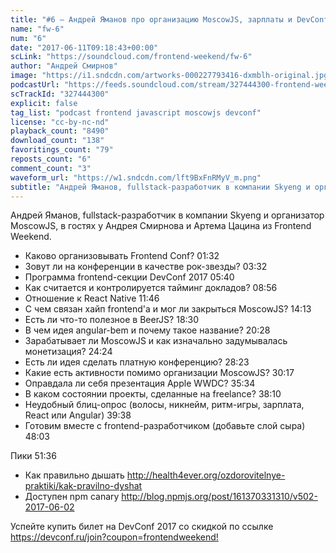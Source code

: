 ```yaml
---
title: "#6 – Андрей Яманов про организацию MoscowJS, зарплаты и DevConf"
name: "fw-6"
num: "6"
date: "2017-06-11T09:18:43+00:00"
scLink: "https://soundcloud.com/frontend-weekend/fw-6"
author: "Андрей Смирнов"
image: "https://i1.sndcdn.com/artworks-000227793416-dxmblh-original.jpg"
podcastUrl: "https://feeds.soundcloud.com/stream/327444300-frontend-weekend-fw-6.m4a"
scTrackId: "327444300"
explicit: false
tag_list: "podcast frontend javascript moscowjs devconf"
license: "cc-by-nc-nd"
playback_count: "8490"
download_count: "138"
favoritings_count: "79"
reposts_count: "6"
comment_count: "3"
waveform_url: "https://w1.sndcdn.com/lft9BxFnRMyV_m.png"
subtitle: "Андрей Яманов, fullstack-разработчик в компании Skyeng и организатор MoscowJS, в гостях у Андрея Смирнова и Артема Цацина из Frontend Weekend."
---
```


Андрей Яманов, fullstack-разработчик в компании Skyeng и организатор MoscowJS, в гостях у Андрея Смирнова и Артема Цацина из Frontend Weekend.

- Каково организовывать Frontend Conf? <timecode sec="92">01:32</timecode>
- Зовут ли на конференции в качестве рок-звезды? <timecode sec="212">03:32</timecode>
- Программа frontend-секции DevConf 2017 <timecode sec="340">05:40</timecode>
- Как считается и контролируется тайминг докладов? <timecode sec="536">08:56</timecode>
- Отношение к React Native <timecode sec="706">11:46</timecode>
- С чем связан хайп frontend'а и мог ли закрыться MoscowJS? <timecode sec="853">14:13</timecode>
- Есть ли что-то полезное в BeerJS? <timecode sec="1110">18:30</timecode>
- В чем идея angular-bem и почему такое название? <timecode sec="1228">20:28</timecode>
- Зарабатывает ли MoscowJS и как изначально задумывалась монетизация? <timecode sec="1464">24:24</timecode>
- Есть ли идея сделать платную конференцию? <timecode sec="1703">28:23</timecode>
- Какие есть активности помимо организации MoscowJS? <timecode sec="1817">30:17</timecode>
- Оправдала ли себя презентация Apple WWDC? <timecode sec="2134">35:34</timecode>
- В каком состоянии проекты, сделанные на freelance? <timecode sec="2290">38:10</timecode>
- Неудобный блиц-опрос (волосы, никнейм, ритм-игры, зарплата, React или Angular) <timecode sec="2378">39:38</timecode>
- Готовим вместе с frontend-разработчиком (добавьте слой сыра) <timecode sec="2883">48:03</timecode>

Пики <timecode sec="3096">51:36</timecode>

- Как правильно дышать <http://health4ever.org/ozdorovitelnye-praktiki/kak-pravilno-dyshat>
- Доступен npm canary <http://blog.npmjs.org/post/161370331310/v502-2017-06-02>

Успейте купить билет на DevConf 2017 со скидкой по ссылке <https://devconf.ru/join?coupon=frontendweekend!>
